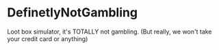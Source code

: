 # DefinetlyNotGambling
Loot box simulator, it's TOTALLY not gambling. (But really, we won't take your credit card or anything)

